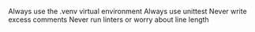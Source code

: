 Always use the .venv virtual environment
Always use unittest
Never write excess comments
Never run linters or worry about line length